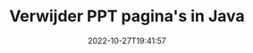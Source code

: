 ---
############################# Static ############################
layout: "auto-gen-merger"
date: 2022-10-27T19:41:57
draft: false
otherformats: tex vdx vsdm vsdx vssm vssx vstm vstx vsx vtx xlam xls xlsb xlsm xlsx xlt

############################# Head ############################
head_title: "Verwijder PPT pagina's in Java"
head_description: "Verwijder of verwijder een enkele pagina of verzameling pagina's uit een PPT-bestand in Java door de paginavolgorde om te draaien met behulp van de API voor het samenvoegen van documenten."

############################# Header ############################
title: "Verwijder PPT pagina's in Java"
description: "Verwijder PPT pagina's met een paar regels Java code."
bg_image: "https://cms.admin.containerize.com/templates/aspose/App_Themes/V3/images/bg/header1.png"
bg_overlay: false
button:
    enable: true
    icon: "fas fa-arrow-down"
    label: "Download gratis proefversie"
    link: "https://downloads.groupdocs.com/merger/java"

############################# SubMenu ############################
submenu:
    enable: true

    left:
        img_alt: "GroupDocs.Merger for Java"
        image: "https://cms.admin.containerize.com/templates/groupdocs/images/product-logos/90x90-noborder/groupdocs-merger-java.png"
        product: "GroupDocs.Merger"
        platform: "Java"

    middle:
        button:

            # button loop
            - link: "https://apireference.groupdocs.com/merger/java"
              text: "API-referentie"

            # button loop
            - link: "https://github.com/groupdocs-merger"
              text: "Codevoorbeelden"

            # button loop
            - link: "https://products.groupdocs.app/merger/family"
              text: "Live demo's"

            # button loop
            - link: "https://purchase.groupdocs.com/pricing/merger/java"
              text: "Prijzen"

    right:
        link_download: "https://downloads.groupdocs.com/merger"
        link_learn: "https://docs.groupdocs.com/merger/java"
        link_buy: "https://purchase.groupdocs.com"

############################# About ############################
about:
    enable: true
    title: "Over GroupDocs.Merger for Java API"
    content: |
        [GroupDocs.Merger for Java](/nl/merger/java/) biedt een eenvoudige oplossing om veilig samen te voegen en te splitsen tussen een breed scala aan documentformaten, waaronder PDF, Microsoft Office (Word, Excel, PowerPoint , OneNote), OpenDocument, HTML, afbeeldingen en vele andere binnen Java applicaties. Door slechts een paar regels code toe te voegen, kunt u verschillende documentbewerkingen uitvoeren, zoals verplaatsen, verwijderen, roteren, verwisselen, extraheren of de oriëntatie van pagina's in de documenten wijzigen. De API voor het samenvoegen van documenten ondersteunt ook het bekijken van een voorbeeld van documentpagina's als afbeelding om de documentstructuur, opmaak en inhoud op de pagina te analyseren.
        
        GroupDocs.Merger API is de juiste keuze voor bedrijfsoplossingen die functies voor het verwijderen van bestandspagina's nodig hebben. Deze API's worden goed ondersteund op alle belangrijke besturingssystemen en platforms, waaronder J2SE 7.0 (1.7), J2SE 8.0 (1.8), Java 10.

############################# Steps ############################
steps:
    enable: true
    title_left: "Verwijder PPT Bestandspagina's in Java"
    content_left: |
        [GroupDocs.Merger for Java](/nl/merger/java/) maakt het gemakkelijk voor Java ontwikkelaars om een ​​enkele of een aantal bepaalde pagina's binnen een PPT te verwijderen bestand door een paar eenvoudige stappen te implementeren.
        
        * Initialiseer **RemoveOptions** met paginanummers om te verwijderen.
        * Maak een nieuw exemplaar van **Merger** en geef het brondocumentpad door als een constructorparameter.
        * Roep **removePages** aan en geef het object **RemoveOptions** door.
        * Roep **save** aan en geef het bestandspad op om het resulterende document op te slaan.

    title_right: "systeem vereisten"
    content_right: |
        GroupDocs.Merger for Java API's worden ondersteund op alle belangrijke platforms en besturingssystemen. Voordat u de onderstaande code uitvoert, moet u ervoor zorgen dat de volgende vereisten op uw systeem zijn geïnstalleerd.

        * Besturingssystemen: Microsoft Windows, Linux, MacOS
        * Ontwikkelomgevingen: NetBeans, IntelliJ IDEA, Eclipse
        * Kaders: J2SE 7.0 (1.7), J2SE 8.0 (1.8), Java 10
        * Download de nieuwste versie van GroupDocs.Merger for Java van [Maven](https://repository.groupdocs.com/webapp/#/artifacts/browse/tree/General/repo/com/groupdocs/groupdocs-merger)
         
    code: |
     {{% merger/additional-styles %}}
     {{< merger/code-merger title="Hoe PPT bestandspagina's te verwijderen met behulp van Java voorbeeldcode">}}

        ```java    
        // Verwijder PPT bestandspagina's met de GroupDocs.Merger API
        // Initialiseer RemoveOptions klasse met geselecteerde paginanummers
        RemoveOptions removeOptions = new RemoveOptions(new int[] { 3, 6 });

        // Instantie van fusie met invoer PPT document
        Merger merger = new Merger("input.ppt");

        // Roep de removePages-methode aan en geef het RemoveOptions-object eraan door
        merger.removePages(removeOptions);
    
        // Roep de opslagmethode aan en geef het gewenste bestandspad door om het uitvoerdocument op te slaan
        merger.save("output.ppt");
        ```
     {{< /merger/code-merger >}}

############################# Demos ############################
demos:
    enable: true
    title: "Live demo's - Verwijder PPT pagina's online"
    content: |
       Verwijder PPT bestandspagina's nu direct door naar de website [GroupDocs.Merger Live Demos](https://products.groupdocs.app/splitter/remove-pages/ppt) te gaan.
       De live demo heeft de volgende voordelen.
        
############################# About Formats ############################
about_formats:
    enable: true

############################# More Formats ############################
more_formats:
    enable: true
    title: "Pagina's verwijderen uit andere documentindelingen"
    content: |
        Java documenteert API voor fusie en splitsing voor bestandsindelingen en afbeeldingen. Verwijder enkele van de populaire bestandsindelingen zoals hieronder vermeld.

############################# Back to top ###############################
back_to_top:
    enable: true
---